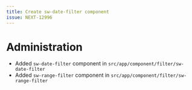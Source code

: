 ```yaml
---
title: Create sw-date-filter component
issue: NEXT-12996
---
```

# Administration
* Added `sw-date-filter` component in `src/app/component/filter/sw-date-filter`
* Added `sw-range-filter` component in `src/app/component/filter/sw-range-filter`
